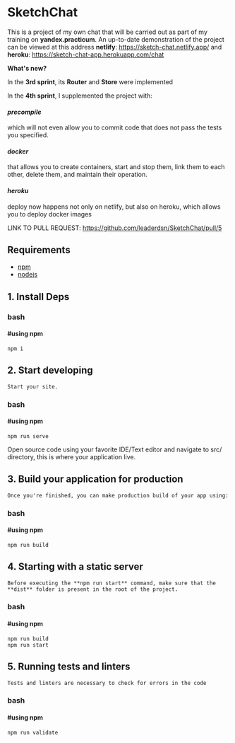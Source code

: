 # SketchChat

This is a project of my own chat that will be carried out as part of my training on **yandex.practicum**. An up-to-date demonstration of the project can be viewed at this address **netlify**: https://sketch-chat.netlify.app/ and **heroku**: https://sketch-chat-app.herokuapp.com/chat

**What's new?**

In the **3rd sprint**, its **Router** and **Store** were implemented

In the **4th sprint**, I supplemented the project with:

#### *precompile*

which will not even allow you to commit code that does not pass the tests you specified.
#### *docker*

that allows you to create containers, start and stop them, link them to each other, delete them, and maintain their operation.
#### *heroku*

deploy now happens not only on netlify, but also on heroku, which allows you to deploy docker images

LINK TO PULL REQUEST: https://github.com/leaderdsn/SketchChat/pull/5

## Requirements

- [npm](https://www.npmjs.com/package/npm)
- [nodejs](https://nodejs.org/en/)

## 1. Install Deps

### bash
#### #using npm
    npm i

## 2. Start developing

    Start your site.

### bash
#### #using npm
    npm run serve
 
Open source code using your favorite IDE/Text editor and navigate to src/ directory, this is where your application live.

## 3. Build your application for production

    Once you're finished, you can make production build of your app using:

### bash
#### #using npm
    npm run build
    
## 4. Starting with a static server

    Before executing the **npm run start** command, make sure that the **dist** folder is present in the root of the project.

### bash
#### #using npm
    npm run build
    npm run start
    
## 5. Running tests and linters

    Tests and linters are necessary to check for errors in the code
    
### bash
#### #using npm
    npm run validate
